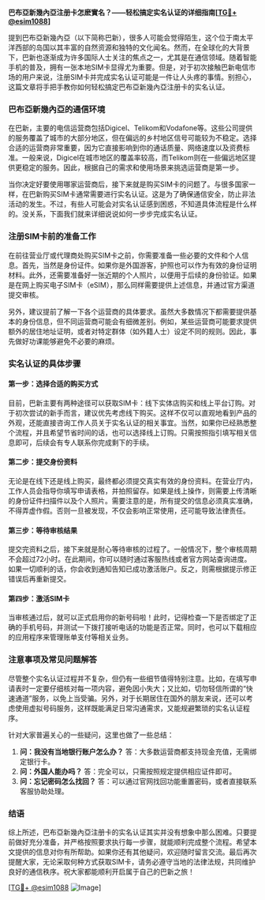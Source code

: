 **巴布亞新幾內亞注册卡怎麽實名？——轻松搞定实名认证的详细指南[[TG💪+ @esim1088](https://t.me/s/esim1088)]**

提到巴布亞新幾內亞（以下简称巴新），很多人可能会觉得陌生，这个位于南太平洋西部的岛国以其丰富的自然资源和独特的文化闻名。然而，在全球化的大背景下，巴新也逐渐成为许多国际人士关注的焦点之一，尤其是在通信领域。随着智能手机的普及，拥有一张本地SIM卡显得尤为重要。但是，对于初次接触巴新电信市场的用户来说，注册SIM卡并完成实名认证可能是一件让人头疼的事情。别担心，这篇文章将手把手教你如何轻松搞定巴布亞新幾內亞注册卡的实名认证。

### 巴布亞新幾內亞的通信环境

在巴新，主要的电信运营商包括Digicel、Telikom和Vodafone等。这些公司提供的服务覆盖了城市的大部分地区，但在偏远的乡村地区信号可能较为不稳定。选择合适的运营商非常重要，因为它直接影响到你的通话质量、网络速度以及资费标准。一般来说，Digicel在城市地区的覆盖率较高，而Telikom则在一些偏远地区提供更稳定的服务。因此，根据自己的需求和使用场景来挑选运营商是第一步。

当你决定好要使用哪家运营商后，接下来就是购买SIM卡的问题了。与很多国家一样，在巴新购买SIM卡通常需要进行实名认证。这是为了确保通信安全，防止非法活动的发生。不过，有些人可能会对实名认证感到困惑，不知道具体流程是什么样的。没关系，下面我们就来详细说说如何一步步完成实名认证。

### 注册SIM卡前的准备工作

在前往营业厅或代理商处购买SIM卡之前，你需要准备一些必要的文件和个人信息。首先，当然是身份证件。如果你是外国游客，护照也可以作为有效的身份证明材料。此外，还需要准备好一张近期的个人照片，以便用于后续的身份验证。如果是在网上购买电子SIM卡（eSIM），那么同样需要提供上述信息，并通过官方渠道提交审核。

另外，建议提前了解一下各个运营商的具体要求。虽然大多数情况下都需要提供基本的身份信息，但不同运营商可能会有细微差别。例如，某些运营商可能要求提供额外的居住地址证明，或者对特定群体（如外籍人士）设定不同的规则。因此，事先做好功课能够避免不必要的麻烦。

### 实名认证的具体步骤

#### 第一步：选择合适的购买方式
目前，巴新主要有两种途径可以获取SIM卡：线下实体店购买和线上平台订购。对于初次尝试的新手而言，建议优先考虑线下购买。这样不仅可以直观地看到产品的外观，还能直接咨询工作人员关于实名认证的相关事宜。当然，如果你已经熟悉整个流程，并且希望节省时间的话，也可以选择线上订购。只需按照指引填写相关信息即可，后续会有专人联系你完成剩下的手续。

#### 第二步：提交身份资料
无论是在线下还是线上购买，最终都必须提交真实有效的身份资料。在营业厅内，工作人员会指导你填写申请表格，并拍照留存。如果是线上操作，则需要上传清晰的身份证件扫描件以及个人照片。需要注意的是，所有提交的信息必须真实准确，不得弄虚作假。否则一旦被发现，不仅会影响正常使用，还可能导致法律责任。

#### 第三步：等待审核结果
提交完资料之后，接下来就是耐心等待审核的过程了。一般情况下，整个审核周期不会超过72小时。在此期间，你可以随时通过客服热线或者官方网站查询进度。如果一切顺利的话，你会收到通知告知已成功激活账户。反之，则需根据提示修正错误后再重新提交。

#### 第四步：激活SIM卡
当审核通过后，就可以正式启用你的新号码啦！此时，记得检查一下是否绑定了正确的手机号码，并测试一下拨打接听电话的功能是否正常。同时，也可以下载相应的应用程序来管理账单支付等相关业务。

### 注意事项及常见问题解答

尽管整个实名认证过程并不复杂，但仍有一些细节值得特别注意。比如，在填写申请表时一定要仔细核对每一项内容，避免因小失大；又比如，切勿轻信所谓的“快速通道”服务，以免上当受骗。另外，对于长期居住在国外的朋友来说，还可以考虑使用虚拟号码服务，这样既能满足日常沟通需求，又能规避繁琐的实名认证程序。

针对大家普遍关心的一些疑问，这里也做了一些总结：
1. **问：我没有当地银行账户怎么办？**
   答：大多数运营商都支持现金充值，无需绑定银行卡。
2. **问：外国人能办吗？**
   答：完全可以，只需按照规定提供相应证件即可。
3. **问：忘记密码怎么找回？**
   答：可以通过官网找回功能重置密码，或者直接联系客服协助处理。

### 结语

综上所述，巴布亞新幾內亞注册卡的实名认证其实并没有想象中那么困难。只要提前做好充分准备，并严格按照要求执行每一步骤，就能顺利完成整个流程。希望本文提供的信息对你有所帮助。如果你还有其他疑问，欢迎随时留言交流。最后再次提醒大家，无论采取何种方式获取SIM卡，请务必遵守当地的法律法规，共同维护良好的通信秩序。祝大家都能顺利开启属于自己的巴新之旅！

[[TG💪+ @esim1088](https://t.me/s/esim1088) ![Image](https://i.postimg.cc/4NQfJmqS/Snipaste-2025-05-13-00-14-12.png)]